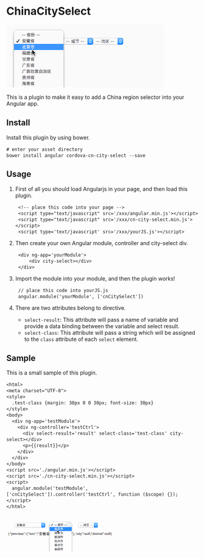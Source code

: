 # ChinaCitySelect

![test](https://raw.githubusercontent.com/MrHuxu/img-repo/master/city-select/test.gif)

This is a plugin to make it easy to add a China region selector into your Angular app.

## Install

Install this plugin by using bower.

	# enter your asset directory
	bower install angular cordova-cn-city-select --save

## Usage

1. First of all you should load Angularjs in your page, and then load this plugin.
	
		<!-- place this code into your page -->
		<script type="text/javascript" src='/xxx/angular.min.js'></script>
		<script type="text/javascript" src='/xxx/cn-city-select.min.js'></script>
		<script type='text/javascript' src='/xxx/yourJS.js'></script>

2. Then create your own Angular module, controller and city-select div.

		<div ng-app='yourModule'>
			<div city-select></div>
		</div>

3. Import the module into your module, and then the plugin works!

		// place this code into yourJS.js
		angular.module('yourModule', ['cnCitySelect'])

4. There are two attributes belong to directive.
	
	- ```select-result```: This attribute will pass a name of variable and provide a data binding between the variable and select result.
	- ```select-class```: This attribute will pass a string which will be assigned to the ```class``` attribute of each ```select``` element.
		
## Sample

This is a small sample of this plugin.

	<html>
	<meta charset="UTF-8">
	<style>
	  .test-class {margin: 30px 0 0 30px; font-size: 30px}
	</style>
	<body>
	  <div ng-app='testModule'>
	    <div ng-controller='testCtrl'>
	      <div select-result='result' select-class='test-class' city-select></div>
	      <p>{{result}}</p>
	    </div>
	  </div>
	</body>
	<script src='./angular.min.js'></script>
	<script src='./cn-city-select.min.js'></script>
	<script>
	  angular.module('testModule', ['cnCitySelect']).controller('testCtrl', function ($scope) {});
	</script>
	</html>
	
![demo](https://raw.githubusercontent.com/MrHuxu/img-repo/master/city-select/demo.gif)
